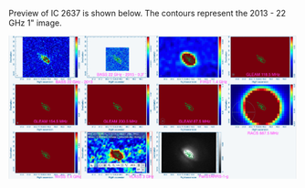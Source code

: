 Preview of IC 2637 is shown below. The contours represent the 2013 - 22 GHz 1" image. 

![IC2637.png](IC2637.png "IC2637")

